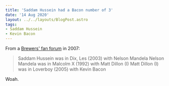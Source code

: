 ```yaml
---
title: 'Saddam Hussein had a Bacon number of 3'
date: '14 Aug 2020'
layout: ../../layouts/BlogPost.astro
tags:
- Saddam Hussein
- Kevin Bacon
---
```


From a [Brewers' fan forum](https://brewerfanatic.com/forums/topic/7164-six-degrees-of-kevin-bacon/?do=findComment&comment=23095) in 2007:

> Saddam Hussein was in Dix, Les (2003) with Nelson Mandela
> Nelson Mandela was in Malcolm X (1992) with Matt Dillon (I)
> Matt Dillon (I) was in Loverboy (2005) with Kevin Bacon

Woah.